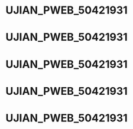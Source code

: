 # UJIAN_PWEB_50421931
# UJIAN_PWEB_50421931
# UJIAN_PWEB_50421931
# UJIAN_PWEB_50421931
# UJIAN_PWEB_50421931

